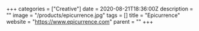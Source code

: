 +++
categories = ["Creative"]
date = 2020-08-21T18:36:00Z
description = ""
image = "/products/epicurrence.jpg"
tags = []
title = "Epicurrence"
website = "https://www.epicurrence.com"
parent = ""
+++
